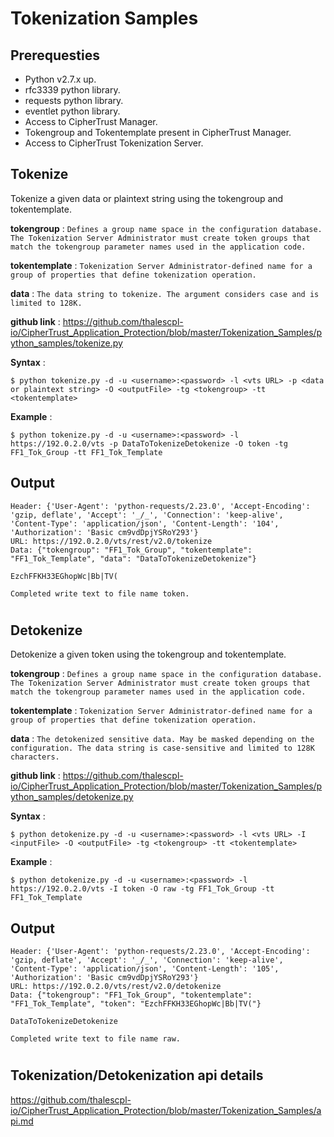 # Tokenization Samples

## Prerequesties

- Python v2.7.x up.
- rfc3339 python library.
- requests python library.
- eventlet python library.
- Access to CipherTrust Manager.
- Tokengroup and Tokentemplate present in CipherTrust Manager.
- Access to CipherTrust Tokenization Server.

## Tokenize

Tokenize a given data or plaintext string using the tokengroup and tokentemplate.

**tokengroup** : `Defines a group name space in the configuration database. The Tokenization Server Administrator must create token groups that match the tokengroup parameter names used in the application code.`

**tokentemplate** : `Tokenization Server Administrator-defined name for a group of properties that define tokenization operation.`

**data** : `The data string to tokenize. The argument considers case and is limited to 128K.`

**github link** : https://github.com/thalescpl-io/CipherTrust_Application_Protection/blob/master/Tokenization_Samples/python_samples/tokenize.py

**Syntax** :

```
$ python tokenize.py -d -u <username>:<password> -l <vts URL> -p <data or plaintext string> -O <outputFile> -tg <tokengroup> -tt <tokentemplate>
```

**Example** :

```
$ python tokenize.py -d -u <username>:<password> -l https://192.0.2.0/vts -p DataToTokenizeDetokenize -O token -tg FF1_Tok_Group -tt FF1_Tok_Template
```

## Output

```
Header: {'User-Agent': 'python-requests/2.23.0', 'Accept-Encoding': 'gzip, deflate', 'Accept': '_/_', 'Connection': 'keep-alive', 'Content-Type': 'application/json', 'Content-Length': '104', 'Authorization': 'Basic cm9vdDpjYSRoY293'}
URL: https://192.0.2.0/vts/rest/v2.0/tokenize
Data: {"tokengroup": "FF1_Tok_Group", "tokentemplate": "FF1_Tok_Template", "data": "DataToTokenizeDetokenize"}

EzchFFKH33EGhopWc|Bb|TV(

Completed write text to file name token.
```

#

## Detokenize

Detokenize a given token using the tokengroup and tokentemplate.

**tokengroup** : `Defines a group name space in the configuration database. The Tokenization Server Administrator must create token groups that match the tokengroup parameter names used in the application code.`

**tokentemplate** : `Tokenization Server Administrator-defined name for a group of properties that define tokenization operation.`

**data** : `The detokenized sensitive data. May be masked depending on the configuration. The data string is case-sensitive and limited to 128K characters.`

**github link** : https://github.com/thalescpl-io/CipherTrust_Application_Protection/blob/master/Tokenization_Samples/python_samples/detokenize.py

**Syntax** :

```
$ python detokenize.py -d -u <username>:<password> -l <vts URL> -I <inputFile> -O <outputFile> -tg <tokengroup> -tt <tokentemplate>
```

**Example** :

```
$ python detokenize.py -d -u <username>:<password> -l https://192.0.2.0/vts -I token -O raw -tg FF1_Tok_Group -tt FF1_Tok_Template
```

## Output

```
Header: {'User-Agent': 'python-requests/2.23.0', 'Accept-Encoding': 'gzip, deflate', 'Accept': '_/_', 'Connection': 'keep-alive', 'Content-Type': 'application/json', 'Content-Length': '105', 'Authorization': 'Basic cm9vdDpjYSRoY293'}
URL: https://192.0.2.0/vts/rest/v2.0/detokenize
Data: {"tokengroup": "FF1_Tok_Group", "tokentemplate": "FF1_Tok_Template", "token": "EzchFFKH33EGhopWc|Bb|TV("}

DataToTokenizeDetokenize

Completed write text to file name raw.
```

#

## Tokenization/Detokenization api details

https://github.com/thalescpl-io/CipherTrust_Application_Protection/blob/master/Tokenization_Samples/api.md
